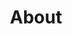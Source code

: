 ---
layout: page
meta_title: About
meta_description: About Inkshape
title: About
sub_heading: 
eleventyNavigation:
  key: About
  order: 2
---